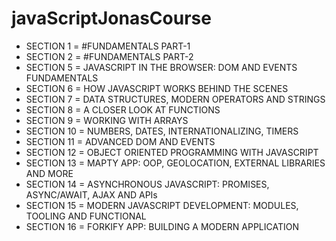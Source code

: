 # javaScriptJonasCourse

* SECTION 1 = #FUNDAMENTALS PART-1
* SECTION 2 = #FUNDAMENTALS PART-2
* SECTION 5 = JAVASCRIPT IN THE BROWSER: DOM AND EVENTS FUNDAMENTALS
* SECTION 6 = HOW JAVASCRIPT WORKS BEHIND THE SCENES 
* SECTION 7 = DATA STRUCTURES, MODERN OPERATORS AND STRINGS
* SECTION 8 = A CLOSER LOOK AT FUNCTIONS
* SECTION 9 = WORKING WITH ARRAYS
* SECTION 10 = NUMBERS, DATES, INTERNATIONALIZING, TIMERS
* SECTION 11 = ADVANCED DOM AND EVENTS
* SECTION 12 = OBJECT ORIENTED PROGRAMMING WITH JAVASCRIPT
* SECTION 13 = MAPTY APP: OOP, GEOLOCATION, EXTERNAL LIBRARIES AND MORE
* SECTION 14 = ASYNCHRONOUS JAVASCRIPT: PROMISES, ASYNC/AWAIT, AJAX AND APIs
* SECTION 15 = MODERN JAVASCRIPT DEVELOPMENT: MODULES, TOOLING AND FUNCTIONAL
* SECTION 16 = FORKIFY APP: BUILDING A MODERN APPLICATION
